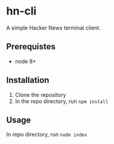 # hn-cli
A simple Hacker News terminal client.

## Prerequistes
* node 8+

## Installation
1. Clone the repository
2. In the repo directory, run `npm install`

## Usage
In repo directory, run `node index`
